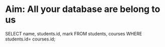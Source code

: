 # Aim: All your database are belong to us

SELECT name, students.id, mark
FROM students, courses
WHERE students.id= courses.id;
